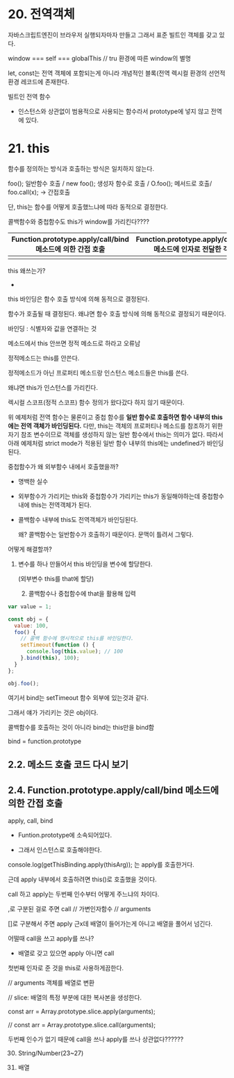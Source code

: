 # 20. 전역객체



자바스크립트엔진이 브라우저 실행되자마자 만들고 그래서 표준 빌트인 객체를 갖고 있다.



window === self === globalThis  // tru 환경에 따른 window의 별명



let, const는 전역 객체에 포함되는게 아니라  개념적인 블록(전역 렉시컬 환경의 선언적 환경 레코드에 존재한다. 



빌트인 전역 함수

- 인스턴스와 상관없이 범용적으로 사용되는 함수라서 prototype에 넣지 않고 전역에 있다.





# 21. this



함수를 정의하는 방식과 호출하는 방식은 일치하지 않는다.

foo(); 일반함수 호출 / new foo(); 생성자 함수로 호출 / O.foo(); 메서드로 호출/ foo.call(x); -> 간접호출



단, this는 함수를 어떻게 호출했느냐에 따라 동적으로 결정한다.



콜백함수와 중첩함수도 this가 window를 가리킨다????



| Function.prototype.apply/call/bind 메소드에 의한 간접 호출 | Function.prototype.apply/call/bind 메소드에 인자로 전달한 객체 |
| ---------------------------------------------------------- | ------------------------------------------------------------ |
|                                                            |                                                              |



this 왜쓰는가?

- 



this 바인딩은 함수 호출 방식에 의해 동적으로 결정된다.

함수가 호출될 때 결정된다. 왜냐면 함수 호출 방식에 의해 동적으로 결정되기 때문이다.



바인딩 : 식별자와 값을 연결하는 것



메소드에서 this 안쓰면 정적 메소드로 하라고 오류남

정적메소드는 this를 안쓴다.



정적메소드가 아닌 프로퍼티 메소드랑 인스턴스 메소드들은 this를 쓴다.

왜냐면 this가 인스턴스를 가리킨다.



렉시컬 스코프(정적 스코프) 함수 정의가 왔다갔다 하지 않기 때문이다.



 위 예제처럼 전역 함수는 물론이고 중첩 함수를 **일반 함수로 호출하면 함수 내부의 this에는 전역 객체가 바인딩된다.** 다만, this는 객체의 프로퍼티나 메소드를 참조하기 위한 자기 참조 변수이므로 객체를 생성하지 않는 일반 함수에서 this는 의미가 없다. 따라서 아래 예제처럼 strict mode가 적용된 일반 함수 내부의 this에는 undefined가 바인딩된다. 



중첩함수가 왜 외부함수 내에서 호출했을까?

- 명백한 실수



- 외부함수가 가리키는 this와 중첩함수가 가리키는 this가 동일해야하는데 중첩함수 내에 this는 전역객체가 된다.



- 콜백함수 내부에 this도 전역객체가 바인딩된다.

  왜? 콜백함수는 일반함수가 호출하기 때문이다. 문맥이 틀려서 그렇다.



어떻게 해결할까?



1. 변수를 하나 만들어서 this 바인딩을 변수에 할당한다.

   (외부변수 this를 that에 할당)

   2. 콜백함수나 중첩함수에 that을 활용해 입력



```javascript
var value = 1;

const obj = {
  value: 100,
  foo() {
    // 콜백 함수에 명시적으로 this를 바인딩한다.
    setTimeout(function () {
      console.log(this.value); // 100
    }.bind(this), 100);
  }
};

obj.foo();
```

여기서 bind는 setTimeout 함수 외부에 있는것과 같다.

그래서 얘가 가리키는 것은 obj이다.



콜백함수를 호출하는 것이 아니라 bind는 this만을 bind함



bind = function.prototype





## 2.2. 메소드 호출 코드 다시 보기





## 2.4. Function.prototype.apply/call/bind 메소드에 의한 간접 호출



apply, call, bind

- Funtion.prototype에 소속되어있다.

- 그래서 인스턴스로 호출해야한다.



 console.log(getThisBinding.apply(thisArg)); 는 apply를 호출한거다.

근데 apply 내부에서 호출하려면 this()로 호출했을 것이다.



call 하고 apply는 두번째 인수부터 어떻게 주느냐의 차이다.

,로 구분된 걸로 주면 call // 가변인자함수 // arguments

[]로 구분해서 주면 apply 근x데 배열이 들어가는게 아니고 배열을 풀어서 넘긴다.



어떨때 call을 쓰고 apply를 쓰나?

- 배열로 갖고 있으면 apply 아니면 call



첫번째 인자로 준 것을 this로 사용하게끔한다.



// arguments 객체를 배열로 변환

// slice: 배열의 특정 부분에 대한 복사본을 생성한다. 

 const arr = Array.prototype.slice.apply(arguments);  

// const arr = Array.prototype.slice.call(arguments); 

두번째 인수가 없기 때문에 call을 쓰나 apply를 쓰나 상관없다??????



30. String/Number(23~27)

26. 배열